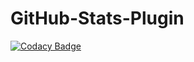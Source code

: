 # GitHub-Stats-Plugin
[![Codacy Badge](https://api.codacy.com/project/badge/Grade/14d3f8de0daf424e87f4b2727fa73670)](https://app.codacy.com/gh/FireWork-Production-Private-Ltd/GitHub-Stats-Plugin?utm_source=github.com&utm_medium=referral&utm_content=FireWork-Production-Private-Ltd/GitHub-Stats-Plugin&utm_campaign=Badge_Grade)